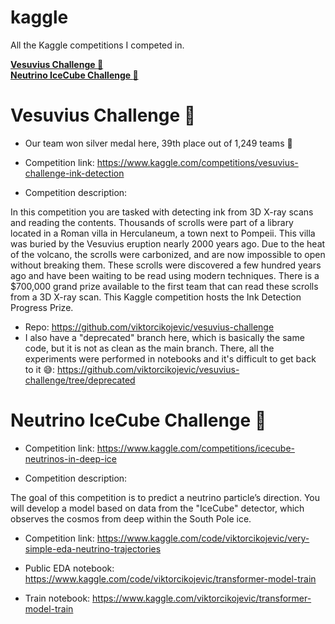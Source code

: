 # kaggle

All the Kaggle competitions I competed in.

**[Vesuvius Challenge :microscope:](#vesuvius-challenge-microscope)**<br>
**[Neutrino IceCube Challenge :ice_cube:](#neutrino-icecube-challenge-ice_cube)**<br>


# Vesuvius Challenge :microscope:


- Our team won silver medal here, 39th place out of 1,249 teams 🥳

- Competition link: https://www.kaggle.com/competitions/vesuvius-challenge-ink-detection


- Competition description:

In this competition you are tasked with detecting ink from 3D X-ray scans and reading the contents. Thousands of scrolls were part of a library located in a Roman villa in Herculaneum, a town next to Pompeii. This villa was buried by the Vesuvius eruption nearly 2000 years ago. Due to the heat of the volcano, the scrolls were carbonized, and are now impossible to open without breaking them. These scrolls were discovered a few hundred years ago and have been waiting to be read using modern techniques. There is a $700,000 grand prize available to the first team that can read these scrolls from a 3D X-ray scan. This Kaggle competition hosts the Ink Detection Progress Prize.


- Repo: https://github.com/viktorcikojevic/vesuvius-challenge
- I also have a "deprecated" branch here, which is basically the same code, but it is not as clean as the main branch. There, all the experiments were performed in notebooks and it's difficult to get back to it 😅: https://github.com/viktorcikojevic/vesuvius-challenge/tree/deprecated



# Neutrino IceCube Challenge :ice_cube:

- Competition link: https://www.kaggle.com/competitions/icecube-neutrinos-in-deep-ice

- Competition description:


The goal of this competition is to predict a neutrino particle’s direction. You will develop a model based on data from the "IceCube" detector, which observes the cosmos from deep within the South Pole ice.

  - Competition link: https://www.kaggle.com/code/viktorcikojevic/very-simple-eda-neutrino-trajectories

- Public EDA notebook: https://www.kaggle.com/code/viktorcikojevic/transformer-model-train
- Train notebook: https://www.kaggle.com/viktorcikojevic/transformer-model-train
